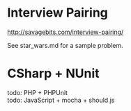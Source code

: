 # Interview Pairing

http://savagebits.com/interview-pairing/

See star_wars.md for a sample problem.

# CSharp + NUnit

todo: PHP + PHPUnit  
todo: JavaScript + mocha + should.js
